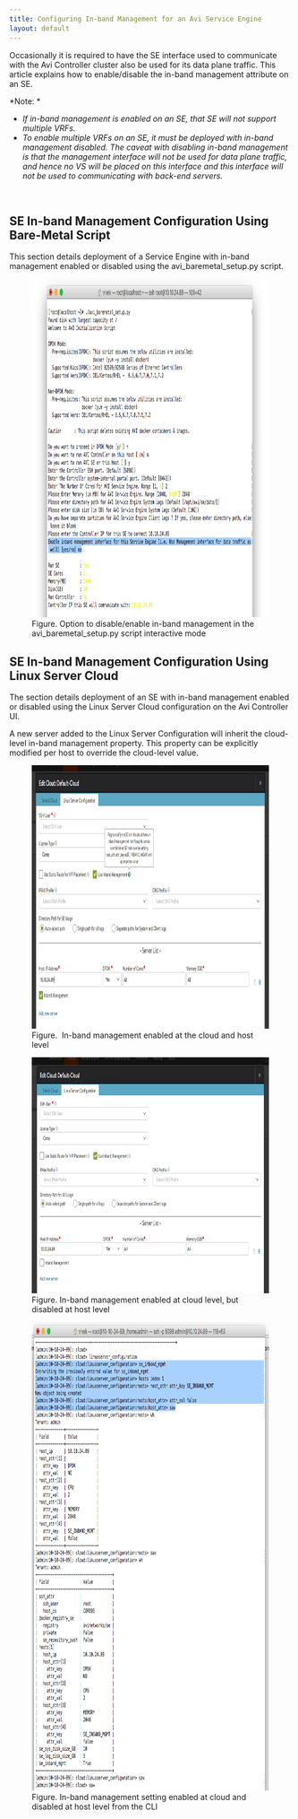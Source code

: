 ```yaml
---
title: Configuring In-band Management for an Avi Service Engine
layout: default
---
```

Occasionally it is required to have the SE interface used to communicate with the Avi Controller cluster also be used for its data plane traffic. This article explains how to enable/disable the in-band management attribute on an SE.

*Note: *

* *If in-band management is enabled on an SE, that SE will not support multiple VRFs.*
* *To enable multiple VRFs on an SE, it must be deployed with in-band management disabled. The caveat with disabling in-band management is that the management interface will not be used for data plane traffic, and hence no VS will be placed on this interface and this interface will not be used to communicating with back-end servers.* 

 

## **SE In-band Management Configuration Using Bare-Metal Script**

This section details deployment of a Service Engine with in-band management enabled or disabled using the avi_baremetal_setup.py script.

<figure class="thumbnail wp-caption aligncenter"> <a href="img/Screen-Shot-2016-10-12-at-7.17.43-PM.png"><img class="wp-image-15521" src="img/Screen-Shot-2016-10-12-at-7.17.43-PM.png" alt="deployment of a Service Engine with inband management enabled or disabled using the avi_baremetal_setup.py script" width="900" height="604"></a>  
<figcapture> Figure. Option to disable/enable in-band management in the avi_baremetal_setup.py script interactive mode 
</figcapture>
</figure> 

## **SE In-band Management Configuration Using Linux Server Cloud**

The section details deployment of an SE with in-band management enabled or disabled using the Linux Server Cloud configuration on the Avi Controller UI.<a href="img/Screen-Shot-2016-10-12-at-6.39.56-PM.png"><br> </a>

A new server added to the Linux Server Configuration will inherit the cloud-level in-band management property. This property can be explicitly modified per host to override the cloud-level value.

<figure class="thumbnail wp-caption aligncenter"> <a href="img/Screen-Shot-2016-10-17-at-1.01.03-PM.png"><img class="wp-image-15730" src="img/Screen-Shot-2016-10-17-at-1.01.03-PM.png" alt="Inband management enabled at the cloud and host level" width="900" height="470"></a>  
<figcapture> Figure.  In-band management enabled at the cloud and host level 
</figcapture>
</figure> 
<figure class="thumbnail wp-caption aligncenter"> <a href="img/Screen-Shot-2016-10-17-at-1.01.17-PM.png"><img class="wp-image-15732" src="img/Screen-Shot-2016-10-17-at-1.01.17-PM.png" alt="Inband management enabled at cloud level, but disabled at host level" width="800" height="421"></a>  
<figcapture> Figure. In-band management enabled at cloud level, but disabled at host level 
</figcapture>
</figure> 
<figure class="thumbnail wp-caption aligncenter"> <a href="img/Screen-Shot-2016-10-17-at-2.05.18-PM.png"><img class="wp-image-15768" src="img/Screen-Shot-2016-10-17-at-2.05.18-PM.png" alt="Inband Management setting enabled at cloud and disabled at host level from Avi Vantage CLI" width="800" height="836"></a>  
<figcapture> Figure. In-band management setting enabled at cloud and disabled at host level from the CLI 
</figcapture>
</figure> 